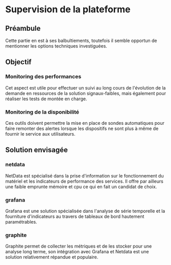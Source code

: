 # Supervision de la plateforme

## Préambule

Cette partie en est à ses balbultiements, toutefois il semble opportun de mentionner les options techniques investiguées.

## Objectif

### Monitoring des performances

Cet aspect est utile pour effectuer un suivi au long cours de l'évolution de la demande en ressources de la solution signaux-faibles, mais également pour réaliser les tests de montée en charge.

### Monitoring de la disponibilité

Ces outils doivent permettre la mise en place de sondes automatiques pour faire remonter des alertes lorsque les dispositifs ne sont plus à même de fournir le service aux utilisateurs.

## Solution envisagée

### netdata

NetData est spécialisé dans la prise d'information sur le fonctionnement du matériel et les indicateurs de performance des services. Il offre par ailleurs une faible emprunte mémoire et cpu ce qui en fait un candidat de choix.

### grafana

Grafana est une solution spécialisée dans l'analyse de série temporelle et la fourniture d'indicateurs au travers de tableaux de bord hautement paramétrables.

### graphite

Graphite permet de collecter les métriques et de les stocker pour une analyse long terme, son intégration avec Grafana et Netdata est une solution relativement répandue et populaire.
